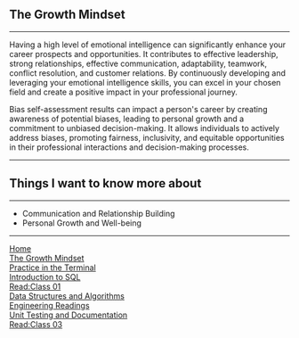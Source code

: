 

## **The Growth Mindset** 
-----

 Having a high level of emotional intelligence can significantly enhance your career prospects and opportunities. It contributes to effective leadership, strong relationships, effective communication, adaptability, teamwork, conflict resolution, and customer relations. By continuously developing and leveraging your emotional intelligence skills, you can excel in your chosen field and create a positive impact in your professional journey.

 Bias self-assessment results can impact a person's career by creating awareness of potential biases, leading to personal growth and a commitment to unbiased decision-making. It allows individuals to actively address biases, promoting fairness, inclusivity, and equitable opportunities in their professional interactions and decision-making processes.

 ------

## Things I want to know more about
----
- Communication and Relationship Building
- Personal Growth and Well-being

-----
[Home](./README.md)       
[The Growth Mindset](./README2.md)    
[ Practice in the Terminal](./Terminal.md)  
[Introduction to SQL](./sql.md)  
    [Read:Class 01](./Class01.md)    
    [Data Structures and Algorithms](./Data.md)    
 [Engineering Readings](./EngineeringReadings.md)    
 [Unit Testing and Documentation](./UnitTesting.md)                
 [Read:Class 03](./class03.md) 